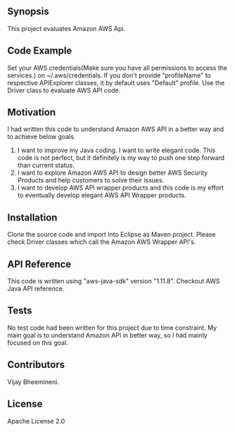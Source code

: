 ## Synopsis

This project evaluates Amazon AWS Api.

## Code Example

Set your AWS credentials(Make sure you have all permissions to access the services.) on ~/.aws/credentials.
If you don't provide "profileName" to respective APIExplorer classes, it by default uses "Default" profile.
Use the Driver class to evaluate AWS API code.

## Motivation

I had written this code to understand Amazon AWS API in a better way and to achieve below goals.

1) I want to improve my Java coding. I want to write elegant code. This code is not perfect, but it definitely is my way to push one step forward than current status.
2) I want to explore Amazon AWS API to design better AWS Security Products and help customers to solve their issues.
3) I want to develop AWS API wrapper products and this code is my effort to eventually develop elegant AWS API Wrapper products.

## Installation

Clone the source code and import into Eclipse as Maven project.
Please check Driver classes which call the Amazon AWS Wrapper API's.

## API Reference

This code is written using "aws-java-sdk" version "1.11.8". Checkout AWS Java API reference.

## Tests

No test code had been written for this project due to time constraint. My main goal is to understand Amazon API in better way, so I had mainly focused on this goal.

## Contributors

Vijay Bheemineni.

## License

Apache License 2.0
